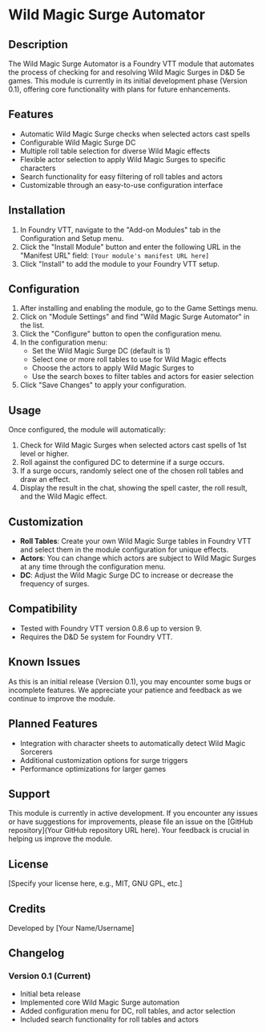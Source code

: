# Wild Magic Surge Automator

## Description

The Wild Magic Surge Automator is a Foundry VTT module that automates the process of checking for and resolving Wild Magic Surges in D&D 5e games. This module is currently in its initial development phase (Version 0.1), offering core functionality with plans for future enhancements.

## Features

- Automatic Wild Magic Surge checks when selected actors cast spells
- Configurable Wild Magic Surge DC
- Multiple roll table selection for diverse Wild Magic effects
- Flexible actor selection to apply Wild Magic Surges to specific characters
- Search functionality for easy filtering of roll tables and actors
- Customizable through an easy-to-use configuration interface

## Installation

1. In Foundry VTT, navigate to the "Add-on Modules" tab in the Configuration and Setup menu.
2. Click the "Install Module" button and enter the following URL in the "Manifest URL" field:
   `[Your module's manifest URL here]`
3. Click "Install" to add the module to your Foundry VTT setup.

## Configuration

1. After installing and enabling the module, go to the Game Settings menu.
2. Click on "Module Settings" and find "Wild Magic Surge Automator" in the list.
3. Click the "Configure" button to open the configuration menu.
4. In the configuration menu:
   - Set the Wild Magic Surge DC (default is 1)
   - Select one or more roll tables to use for Wild Magic effects
   - Choose the actors to apply Wild Magic Surges to
   - Use the search boxes to filter tables and actors for easier selection
5. Click "Save Changes" to apply your configuration.

## Usage

Once configured, the module will automatically:

1. Check for Wild Magic Surges when selected actors cast spells of 1st level or higher.
2. Roll against the configured DC to determine if a surge occurs.
3. If a surge occurs, randomly select one of the chosen roll tables and draw an effect.
4. Display the result in the chat, showing the spell caster, the roll result, and the Wild Magic effect.

## Customization

- **Roll Tables**: Create your own Wild Magic Surge tables in Foundry VTT and select them in the module configuration for unique effects.
- **Actors**: You can change which actors are subject to Wild Magic Surges at any time through the configuration menu.
- **DC**: Adjust the Wild Magic Surge DC to increase or decrease the frequency of surges.

## Compatibility

- Tested with Foundry VTT version 0.8.6 up to version 9.
- Requires the D&D 5e system for Foundry VTT.

## Known Issues

As this is an initial release (Version 0.1), you may encounter some bugs or incomplete features. We appreciate your patience and feedback as we continue to improve the module.

## Planned Features

- Integration with character sheets to automatically detect Wild Magic Sorcerers
- Additional customization options for surge triggers
- Performance optimizations for larger games

## Support

This module is currently in active development. If you encounter any issues or have suggestions for improvements, please file an issue on the [GitHub repository](Your GitHub repository URL here). Your feedback is crucial in helping us improve the module.

## License

[Specify your license here, e.g., MIT, GNU GPL, etc.]

## Credits

Developed by [Your Name/Username]

## Changelog

### Version 0.1 (Current)

- Initial beta release
- Implemented core Wild Magic Surge automation
- Added configuration menu for DC, roll tables, and actor selection
- Included search functionality for roll tables and actors
